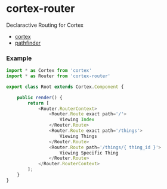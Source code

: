 # cortex-router
Declaractive Routing for Cortex

- [cortex](//github.com/ndugger/cortex)
- [pathfinder](//github.com/ndugger/pathfinder)

### Example
```typescript
import * as Cortex from 'cortex'
import * as Router from 'cortex-router'

export class Root extends Cortex.Component {

    public render() {
        return [
            <Router.RouterContext>
                <Router.Route exact path='/'>
                    Viewing Index
                </Router.Route>
                <Router.Route exact path='/things'>
                    Viewing Things
                </Router.Route>
                <Router.Route path='/things/{ thing_id }'>
                    Viewing Specific Thing
                </Router.Route>
            </Router.RouterContext>
        ];
    }
}
```

